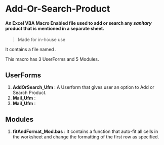 # Add-Or-Search-Product
#### An Excel VBA Macro Enabled file used to add or search any _sanitary_ product that is mentioned in a separate sheet. 
> Made for in-house use

It contains a file named .

This macro has 3 UserForms and 5 Modules.

## UserForms

1. **AddOrSearch_Ufm** : A Userform that gives user an option to Add or Search Product.
2. **Mail_Ufm** :
3. **Mail_Ufm** :

## Modules

1. **fitAndFormat_Mod.bas** : It contains a function that auto-fit all cells in the worksheet and change the formatting of the first row as specified.

